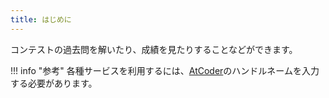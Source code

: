 ```yaml
---
title: はじめに
---
```


コンテストの過去問を解いたり、成績を見たりすることなどができます。

!!! info "参考"
    各種サービスを利用するには、[AtCoder](https://atcoder.jp/)のハンドルネームを入力する必要があります。
